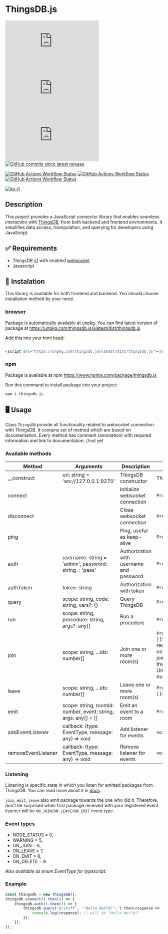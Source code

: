 # ThingsDB.js


[![Github stargazers](https://img.shields.io/github/stars/stefanak-michal/thingsdb.js)](https://github.com/stefanak-michal/thingsdb.js/stargazers)
[![NPM Downloads](https://img.shields.io/npm/dm/thingsdb.js)](https://www.npmjs.com/package/thingsdb.js)
[![GitHub Release](https://img.shields.io/github/v/release/stefanak-michal/thingsdb.js)](https://github.com/stefanak-michal/thingsdb.js/releases/latest)
[![GitHub commits since latest release](https://img.shields.io/github/commits-since/stefanak-michal/thingsdb.js/latest)](https://github.com/stefanak-michal/thingsdb.js/releases/latest)

[![GitHub Actions Workflow Status](https://img.shields.io/github/actions/workflow/status/stefanak-michal/thingsdb.js/.github%2Fworkflows%2Fjest.yml?label=Jest)](https://github.com/stefanak-michal/thingsdb.js/actions/workflows/jest.yml)
[![GitHub Actions Workflow Status](https://img.shields.io/github/actions/workflow/status/stefanak-michal/thingsdb.js/.github%2Fworkflows%2Fplaywright.yml?label=Playwright)](https://github.com/stefanak-michal/thingsdb.js/actions/workflows/playwright.yml)
[![GitHub Actions Workflow Status](https://img.shields.io/github/actions/workflow/status/stefanak-michal/thingsdb.js/.github%2Fworkflows%2Fnpm-publish.yml?label=npm%20publish)](https://github.com/stefanak-michal/thingsdb.js/actions/workflows/npm-publish.yml)

[![ko-fi](https://ko-fi.com/img/githubbutton_sm.svg)](https://ko-fi.com/Z8Z5ABMLW)

## Description

This project provides a JavaScript connector library that enables seamless interaction with [ThingsDB](https://www.thingsdb.io/), from both backend
and frontend environments. It simplifies data access, manipulation, and querying for developers using JavaScript.

## :white_check_mark: Requirements

- ThingsDB [v1](https://docs.thingsdb.io/v1/) with enabled [websocket](https://docs.thingsdb.io/v1/connect/websocket/)
- Javascript

## :floppy_disk: Instalation

This library is available for both frontend and backend. You should choose installation method by your need.

### browser

Package is automatically available at unpkg. You can find latest version of package at https://unpkg.com/thingsdb.js@latest/dist/thingsdb.js

Add this into your html head:

```html

<script src="https://unpkg.com/thingsdb.js@latest/dist/thingsdb.js"></script>
```

### npm

Package is available at npm https://www.npmjs.com/package/thingsdb.js

Run this command to install package into your project:

`npm i thingsdb.js`

## :desktop_computer: Usage

Class `ThingsDB` provide all functionality related to websocket connection with ThingsDB. It contains set of method which are based on documentation.
Every method has comment (annotation) with required information and link to documentation. //not yet

### Available methods

| Method              | Arguments                                                      | Description                              | Returns                                                                                                                                                      |
|---------------------|----------------------------------------------------------------|------------------------------------------|--------------------------------------------------------------------------------------------------------------------------------------------------------------|
| __construct         | uri: string = 'ws://127.0.0.1:9270'                            | ThingsDB constructor                     | ThingsDB instance                                                                                                                                            |
| connect             |                                                                | Initialize websocket connection          | `Promise<void>`                                                                                                                                              |
| disconnect          |                                                                | Close websocket connection               | `Promise<void>`                                                                                                                                              |
| ping                |                                                                | Ping, useful as keep-alive               | `Promise<void>`                                                                                                                                              |
| auth                | username: string = 'admin', password: string = 'pass'          | Authorization with username and password | `Promise<void>`                                                                                                                                              |
| authToken           | token: string                                                  | Authorization with token                 | `Promise<void>`                                                                                                                                              |
| query               | scope: string, code: string, vars?: {}                         | Query ThingsDB                           | `Promise<any>`                                                                                                                                               |
| run                 | scope: string, procedure: string, args?: any[]                 | Run a procedure                          | `Promise<any>`                                                                                                                                               |
| join                | scope: string, ...ids: number[]                                | Join one or more room(s)                 | `Promise<(number\|null)[]>` - Array as requested ids to connect. Successful join returns same id at the same index. Unsuccessful returns null at that index. |
| leave               | scope: string, ...ids: number[]                                | Leave one or more room(s)                | `Promise<(number\|null)[]>` - Same as join.                                                                                                                  |
| emit                | scope: string, roomId: number, event: string, args: any[] = [] | Emit an event to a room                  | `Promise<void>`                                                                                                                                              |
| addEventListener    | callback: (type: EventType, message: any) => void              | Add listener for events                  | `void`                                                                                                                                                       |
| removeEventListener | callback: (type: EventType, message: any) => void              | Remove listener for events               | `void`                                                                                                                                                       |

### Listening

Listening is specific state in which you listen for emitted packages from ThingsDB. You can read more about it in [docs](https://docs.thingsdb.io/v1/listening/).

`join`, `emit`, `leave` also emit package towards the one who did it. Therefore, don't be surprised when first package received with your registered event listener will
be `ON_JOIN|ON_LEAVE|ON_EMIT` event type.

### Event types

- NODE_STATUS = 0,
- WARNING = 5,
- ON_JOIN = 6,
- ON_LEAVE = 7,
- ON_EMIT = 8,
- ON_DELETE = 9

_Also available as enum EventType for typescript._

### Example

```javascript
const thingsdb = new ThingsDB();
thingsdb.connect().then(() => {
    thingsdb.auth().then(() => {
        thingsdb.query('@:stuff', '"Hello World!";').then(response => {
            console.log(response); // will be "Hello World!"
        });
    });
});
```
